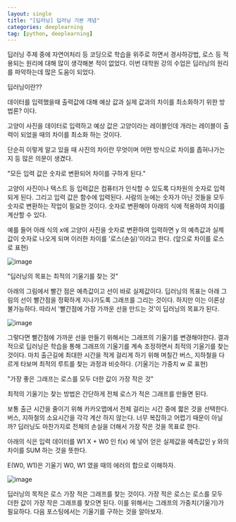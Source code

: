 ```yaml
---
layout: single
title: "[딥러닝] 딥러닝 기본 개념"
categories: deeplearning
tag: [python, deeplearning]
---
```

딥러닝 주제 중에 자연어처리 등 코딩으로 학습을 위주로 하면서 경사하강법, 로스 등 적용되는 원리에 대해 많이 생각해본 적이 없었다. 이번 대학원 강의 수업은 딥러닝의 원리를 파악하는데 많은 도움이 되었다.

 
딥러닝이란??

데이터를 입력했을때 출력값에 대해 예상 값과 실제 값과의 차이를 최소화하기 위한 방법론? 이다.

고양이 사진을 데이터로 입력하고 예상 값은 고양이라는 레이블인데 개라는 레이블이 출력이 되었을 때의 차이를 최소화 하는 것이다.

단순히 이렇게 알고 있을 때 사진의 차이란 무엇이며 어떤 방식으로 차이를 좁혀나가는지 등 많은 의문이 생겼다.

 

"모든 입력 값은 숫자로 변환되어 차이를 구하게 된다."

고양이 사진이나 텍스트 등 입력값은 컴퓨터가 인식할 수 있도록 다차원의 숫자로 입력되게 된다. 그리고 입력 값은 함수에 입력된다. 사람의 눈에는 숫자가 아닌 것들을 모두 숫자로 변환하는 작업이 필요한 것이다. 숫자로 변환해야 아래의 식에 적용하여 차이를 계산할 수 있다. 

예를 들어 아래 식의 x에 고양이 사진을 숫자로 변환하여 입력하면 y 의 예측값과 실제값이 숫자로 나오게 되며 이러한 차이를 '로스(손실)'이라고 한다. (앞으로 차이를 로스로 표현)

![image](https://user-images.githubusercontent.com/101251439/158021159-e9d8ae16-ddc2-4e21-a77c-bede23a1d7e4.png)


"딥러닝의 목표는 최적의 기울기를 찾는 것"

아래의 그림에서 빨간 점은 예측값이고 선이 바로 실제값이다. 딥러닝의 목표는 아래 그림의 선이 빨간점을 정확하게 지나가도록 그래프를 그리는 것이다. 하지만 이는 이론상 불가능하다. 따라서 '빨간점에 가장 가까운 선을 만드는 것'이 딥러닝의 목표가 된다. 

![image](https://user-images.githubusercontent.com/101251439/158021177-f293fb7d-6476-489e-b647-614e94d07caa.png)

그렇다면 빨간점에 가까운 선을 만들기 위해서는 그래프의 기울기를 변경해야한다. 결과적으로 딥러닝은 학습을 통해 그래프의 기울기를 계속 조정하면서 최적의 기울기를 찾는 것이다. 마치 출근길에 최대한 시간을 적게 걸리게 하기 위해 며칠간 버스, 지하철을 다르게 타보며 최적의 루트를 찾는 과정과 비슷하다. (기울기는 가중치 w 로 표현)

 

"가장 좋은 그래프는 로스를 모두 더한 값이 가장 작은 것"

최적의 기울기는 찾는 방법은 간단하게 전체 로스가 적은 그래프를 만들면 된다.

보통 출근 시간을 줄이기 위해 카카오맵에서 전체 걸리는 시간 중에 짧은 것을 선택한다. 버스, 지하철의 소요시간을 각각 계산 하지 않는다. 너무 복잡하고 어렵기 때문이 아닐까? 딥러닝도 마찬가지로 전체의 손실을 더해서 가장 작은 것을 목표로 한다.

아래의 식은 입력 데이터를 W1 X + W0 인 f(x) 에 넣어 얻은 실제값을 예측값인 y 와의 차이를 SUM 하는 것을 뜻한다.

E(W0, W1)은 기울기 W0, W1 였을 때의 에러의 합으로 이해하자.

![image](https://user-images.githubusercontent.com/101251439/158021201-67c21730-e41b-49e3-bdd0-5b0264ea7d22.png)

딥러닝의 목적은 로스 가장 적은 그래프를 찾는 것이다. 가장 적은 로스는 로스를 모두 더한 값이 가장 작은 그래프를 찾으면 된다. 이를  위해서는 그래프의 가중치(기울기)가 필요하다. 다음 포스팅에서는 기울기를 구하는 것을 알아보자.
